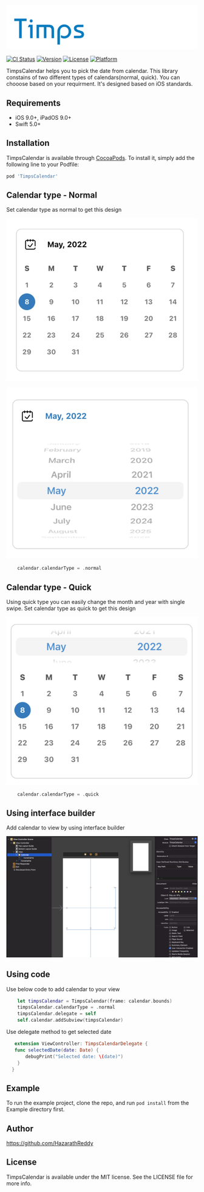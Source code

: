 <p align="center"><img src="Timps_logo.png"></p>

[![CI Status](https://img.shields.io/travis/HazarathReddy/TimpsCalendar.svg?style=flat)](https://travis-ci.org/HazarathReddy/TimpsCalendar)
[![Version](https://img.shields.io/cocoapods/v/TimpsCalendar.svg?style=flat)](https://cocoapods.org/pods/TimpsCalendar)
[![License](https://img.shields.io/cocoapods/l/TimpsCalendar.svg?style=flat)](https://cocoapods.org/pods/TimpsCalendar)
[![Platform](https://img.shields.io/cocoapods/p/TimpsCalendar.svg?style=flat)](https://cocoapods.org/pods/TimpsCalendar)


TimpsCalendar helps you to pick the date from calendar. This library constains of two different types of calendars(normal, quick). You can chooose based on your requirment. It's designed based on iOS standards.


## Requirements

- iOS 9.0+, iPadOS 9.0+
- Swift 5.0+


## Installation

TimpsCalendar is available through [CocoaPods](https://cocoapods.org). To install
it, simply add the following line to your Podfile:

```ruby
pod 'TimpsCalendar'
```


## Calendar type - Normal

Set calendar type as normal to get this design 

<p align="center"><img src="normal_calendar.png"></p>
<p align="center"><img src="normal_date.png"></p>

```swift
    calendar.calendarType = .normal
 ```
 
## Calendar type - Quick

Using quick type you can easily change the month and year with single swipe. Set calendar type as quick to get this design 

<p align="center"><img src="quick_calendar.png"></p>

```swift
    calendar.calendarType = .quick
 ```

## Using interface builder

Add calendar to view by using interface builder

<p align="center"><img src="Interface_builder_flow.png"></p>

## Using code

Use below code to add calendar to your view

```swift
    let timpsCalendar = TimpsCalendar(frame: calendar.bounds)
    timpsCalendar.calendarType = .normal
    timpsCalendar.delegate = self
    self.calendar.addSubview(timpsCalendar)
 ```
 
 
 Use delegate method to get selected date 
 
 ```swift
    extension ViewController: TimpsCalendarDelegate {
    func selectedDate(date: Date) {
        debugPrint("Selected date: \(date)")
     }
   }
 ```

## Example

To run the example project, clone the repo, and run `pod install` from the Example directory first.

## Author

https://github.com/HazarathReddy

## License

TimpsCalendar is available under the MIT license. See the LICENSE file for more info.
